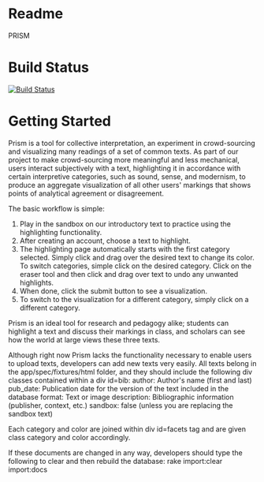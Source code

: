 # Readme
PRISM

# Build Status
[![Build Status](https://secure.travis-ci.org/scholarslab/prism.png)](http://travis-ci.org/scholarslab/prism?branch=master,production)


# Getting Started

Prism is a tool for collective interpretation, an experiment in crowd-sourcing and visualizing many readings of  a set of common texts.  As part of our project to make crowd-sourcing more meaningful and less mechanical, users interact subjectively with a text, highlighting it in accordance with certain interpretive categories, such as sound, sense, and modernism, to produce an aggregate visualization of all other users' markings that shows points of analytical agreement or disagreement.  

The basic workflow is simple:
1. Play in the sandbox on our introductory text to practice using the highlighting functionality.
2. After creating an account, choose a text to highlight.
3. The highlighting page automatically starts with the first category selected.  Simply click and drag over the desired text to change its color. To switch categories, simple click on the desired category.  Click on the eraser tool and then click and drag over text to undo any unwanted highlights.
4. When done, click the submit button to see a visualization.
5. To switch to the visualization for a different category, simply click on a different category.

Prism is an ideal tool for research and pedagogy alike; students can highlight a text and discuss their markings in class, and scholars can see how the world at large views these three texts.

Although right now Prism lacks the functionality necessary to enable users to upload texts, developers can add new texts very easily.  All texts belong in the app/spec/fixtures/html folder, and they should include the following div classes contained within a div id=bib:
author: Author's name (first and last)
pub_date: Publication date for the version of the text included in the database
format: Text or image
description: Bibliographic information (publisher, context, etc.)
sandbox: false (unless you are replacing the sandbox text)

Each category and color are joined within div id=facets tag and are given class category and color accordingly.

If these documents are changed in any way, developers should type the following to clear and then rebuild the database:  rake import:clear import:docs